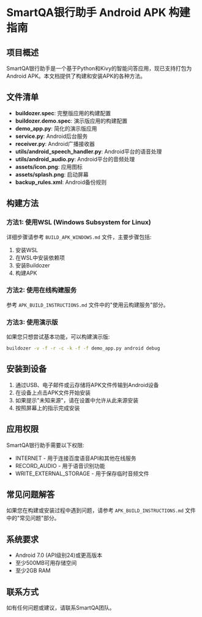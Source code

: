 # SmartQA银行助手 Android APK 构建指南

## 项目概述

SmartQA银行助手是一个基于Python和Kivy的智能问答应用，现已支持打包为Android APK。本文档提供了构建和安装APK的各种方法。

## 文件清单

- **buildozer.spec**: 完整版应用的构建配置
- **buildozer.demo.spec**: 演示版应用的构建配置
- **demo_app.py**: 简化的演示版应用
- **service.py**: Android后台服务
- **receiver.py**: Android广播接收器
- **utils/android_speech_handler.py**: Android平台的语音处理
- **utils/android_audio.py**: Android平台的音频处理
- **assets/icon.png**: 应用图标
- **assets/splash.png**: 启动屏幕
- **backup_rules.xml**: Android备份规则

## 构建方法

### 方法1: 使用WSL (Windows Subsystem for Linux)

详细步骤请参考 `BUILD_APK_WINDOWS.md` 文件，主要步骤包括:

1. 安装WSL
2. 在WSL中安装依赖项
3. 安装Buildozer
4. 构建APK

### 方法2: 使用在线构建服务

参考 `APK_BUILD_INSTRUCTIONS.md` 文件中的"使用云构建服务"部分。

### 方法3: 使用演示版

如果您只想尝试基本功能，可以构建演示版:

```bash
buildozer -v -f -r -c -k -f -f demo_app.py android debug
```

## 安装到设备

1. 通过USB、电子邮件或云存储将APK文件传输到Android设备
2. 在设备上点击APK文件开始安装
3. 如果提示"未知来源"，请在设置中允许从此来源安装
4. 按照屏幕上的指示完成安装

## 应用权限

SmartQA银行助手需要以下权限:

- INTERNET - 用于连接百度语音API和其他在线服务
- RECORD_AUDIO - 用于语音识别功能
- WRITE_EXTERNAL_STORAGE - 用于保存临时音频文件

## 常见问题解答

如果您在构建或安装过程中遇到问题，请参考 `APK_BUILD_INSTRUCTIONS.md` 文件中的"常见问题"部分。

## 系统要求

- Android 7.0 (API级别24)或更高版本
- 至少500MB可用存储空间
- 至少2GB RAM

## 联系方式

如有任何问题或建议，请联系SmartQA团队。 